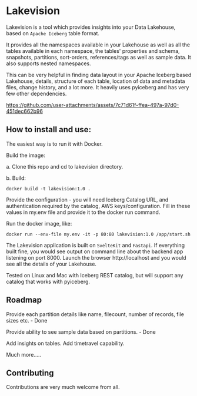 # Lakevision

Lakevision is a tool which provides insights into your Data Lakehouse, based on `Apache Iceberg` table format.

It provides all the namespaces available in your Lakehouse as well as all the tables available in each namespace, the tables' properties and schema, snapshots, partitions, sort-orders, references/tags as well as sample data. It also supports nested namespaces.

This can be very helpful in finding data layout in your Apache Iceberg based Lakehouse, details, structure of each table, location of data and metadata files, change history, and a lot more. It heavily uses pyiceberg and has very few other dependencies.



https://github.com/user-attachments/assets/7c71d61f-ffea-497a-97d0-451dec662b96



## How to install and use:

The easiest way is to run it with Docker.

Build the image:

a. Clone this repo and cd to lakevision directory.

b. Build:

```
docker build -t lakevision:1.0 .
```

Provide the configuration - you will need Iceberg Catalog URL, and authentication required by the catalog, AWS keys/configuration. Fill in these values in my.env file and provide it to the docker run command.

Run the docker image, like:

```
docker run --env-file my.env -it -p 80:80 lakevision:1.0 /app/start.sh
```

The Lakevision application is built on `SvelteKit` and `Fastapi`. If everything built fine, you would see output on command line about the backend app listening on port 8000. Launch the browser http://localhost and you would see all the details of your Lakehouse.

Tested on Linux and Mac with Iceberg REST catalog, but will support any catalog that works with pyiceberg.

## Roadmap

Provide each partition details like name, filecount, number of records, file sizes etc. - Done

Provide ability to see sample data based on partitions. - Done

Add insights on tables.
Add timetravel capability.

Much more.....

## Contributing

Contributions are very much welcome from all.
